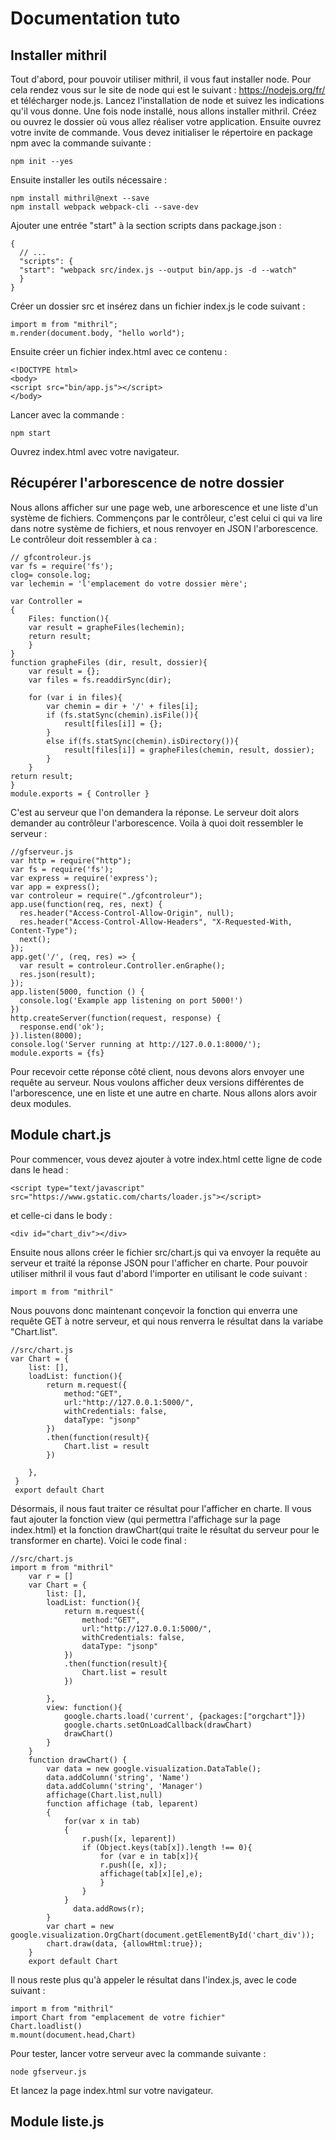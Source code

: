 # Documentation tuto 
## Installer mithril
Tout d'abord, pour pouvoir utiliser mithril, il vous faut installer node. Pour cela rendez vous sur le site de node qui est le suivant : <https://nodejs.org/fr/> et télécharger node.js. Lancez l'installation de node et suivez les indications qu'il vous donne. Une fois node installé, nous allons installer mithril. Créez ou ouvrez le dossier où vous allez réaliser votre application. Ensuite ouvrez votre invite de commande. Vous devez initialiser le répertoire en package npm avec la commande suivante : 

    npm init --yes 
    
Ensuite installer les outils nécessaire :

    npm install mithril@next --save 
    npm install webpack webpack-cli --save-dev
    
Ajouter une entrée "start" à la section scripts dans package.json : 

    {
      // ...
      "scripts": {
      "start": "webpack src/index.js --output bin/app.js -d --watch"
      }
    }
Créer un dossier src et insérez dans un fichier index.js le code suivant :
    
    import m from "mithril";
    m.render(document.body, "hello world");

Ensuite créer un fichier index.html avec ce contenu :

    <!DOCTYPE html>
    <body>
    <script src="bin/app.js"></script>
    </body>

Lancer avec la commande :

    npm start
    
Ouvrez index.html avec votre navigateur.

## Récupérer l'arborescence de notre dossier

Nous allons afficher sur une page web, une arborescence et une liste d'un système de fichiers.
Commençons par le contrôleur, c'est celui ci qui va lire dans notre système de fichiers, et nous renvoyer en JSON l'arborescence.
Le contrôleur doit ressembler à ca :
    
    // gfcontroleur.js
    var fs = require('fs');
    clog= console.log;
    var lechemin = 'l'emplacement do votre dossier mère';

    var Controller = 
    {
        Files: function(){ 
        var result = grapheFiles(lechemin);
        return result;
        }
    }
    function grapheFiles (dir, result, dossier){
        var result = {};
        var files = fs.readdirSync(dir);

        for (var i in files){   
            var chemin = dir + '/' + files[i];  
            if (fs.statSync(chemin).isFile()){
                result[files[i]] = {};
            }
            else if(fs.statSync(chemin).isDirectory()){  
                result[files[i]] = grapheFiles(chemin, result, dossier);
            }    
        }     
    return result;
    }
    module.exports = { Controller }
  
C'est au serveur que l'on demandera la réponse. Le serveur doit alors demander au contrôleur l'arborescence.
Voila à quoi doit ressembler le serveur : 

    //gfserveur.js
    var http = require("http");
    var fs = require('fs');
    var express = require('express');
    var app = express();
    var controleur = require("./gfcontroleur");
    app.use(function(req, res, next) {
      res.header("Access-Control-Allow-Origin", null);
      res.header("Access-Control-Allow-Headers", "X-Requested-With, Content-Type");
      next();
    });
    app.get('/', (req, res) => {
      var result = controleur.Controller.enGraphe();
      res.json(result);
    });
    app.listen(5000, function () {
      console.log('Example app listening on port 5000!')
    })
    http.createServer(function(request, response) {
      response.end('ok');
    }).listen(8000);
    console.log('Server running at http://127.0.0.1:8000/');
    module.exports = {fs}

Pour recevoir cette réponse côté client, nous devons alors envoyer une requête au serveur. Nous voulons afficher deux versions différentes de l'arborescence, une en liste et une autre en charte. Nous allons alors avoir deux modules.

## Module chart.js

Pour commencer, vous devez ajouter à votre index.html cette ligne de code dans le head :

    <script type="text/javascript" src="https://www.gstatic.com/charts/loader.js"></script>
    
et celle-ci dans le body :
    
    <div id="chart_div"></div>
    
Ensuite nous allons créer le fichier src/chart.js qui va envoyer la requête au serveur et traité la réponse JSON pour l'afficher en charte.
Pour pouvoir utiliser mithril il vous faut d'abord l'importer en utilisant le code suivant : 
    
    import m from "mithril"
    
Nous pouvons donc maintenant conçevoir la fonction qui enverra une requête GET à notre serveur, et qui nous renverra le résultat dans la variabe "Chart.list".

    //src/chart.js
    var Chart = {
        list: [],
        loadList: function(){
            return m.request({
                method:"GET",
                url:"http://127.0.0.1:5000/",
                withCredentials: false,
                dataType: "jsonp"
            })
            .then(function(result){
                Chart.list = result
            })

        },
     }
     export default Chart
     
Désormais, il nous faut traiter ce résultat pour l'afficher en charte. Il vous faut ajouter la fonction view (qui permettra l'affichage sur la page index.html) et la fonction drawChart(qui traite le résultat du serveur pour le transformer en charte).
Voici le code final :
    
    //src/chart.js
    import m from "mithril"
        var r = []
        var Chart = {
            list: [],
            loadList: function(){
                return m.request({
                    method:"GET",
                    url:"http://127.0.0.1:5000/",
                    withCredentials: false,
                    dataType: "jsonp"
                })
                .then(function(result){
                    Chart.list = result
                })

            },
            view: function(){
                google.charts.load('current', {packages:["orgchart"]})
                google.charts.setOnLoadCallback(drawChart)
                drawChart()   
            }
        }
        function drawChart() {
            var data = new google.visualization.DataTable();
            data.addColumn('string', 'Name')
            data.addColumn('string', 'Manager')
            affichage(Chart.list,null)
            function affichage (tab, leparent)
            {
                for(var x in tab)
                {
                    r.push([x, leparent])
                    if (Object.keys(tab[x]).length !== 0){
                        for (var e in tab[x]){
                        r.push([e, x]);
                        affichage(tab[x][e],e);
                        }
                    }
                }
                  data.addRows(r);
            }
            var chart = new google.visualization.OrgChart(document.getElementById('chart_div'));
            chart.draw(data, {allowHtml:true});
        }
        export default Chart

Il nous reste plus qu'à appeler le résultat dans l'index.js, avec le code suivant :
    
    import m from "mithril"
    import Chart from "emplacement de votre fichier"
    Chart.loadlist()
    m.mount(document.head,Chart)
    
Pour tester, lancer votre serveur avec la commande suivante : 

    node gfserveur.js
    
Et lancez la page index.html sur votre navigateur.


## Module liste.js
